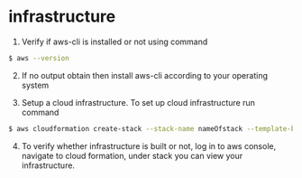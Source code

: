 # infrastructure
1. Verify if aws-cli is installed or not using command
``` sh
$ aws --version

```

2. If no output obtain then install aws-cli according to your operating system

3. Setup a cloud infrastructure. To set up cloud infrastructure run command
``` sh
$ aws cloudformation create-stack --stack-name nameOfstack --template-body file://csye6225-infra.yml --capabilities CAPABILITY_NAMED_IAM

```
4. To verify whether infrastructure is built or not, log in to aws console, navigate to cloud formation, under stack you can view your infrastructure.